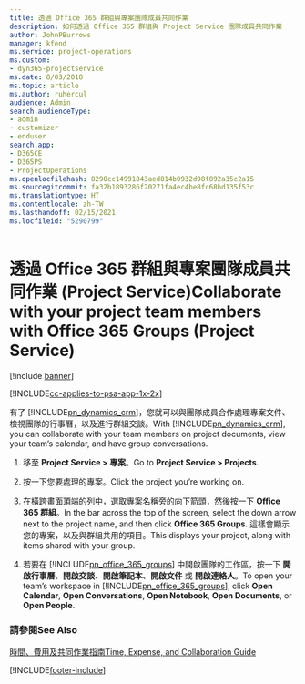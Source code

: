 ```yaml
---
title: 透過 Office 365 群組與專案團隊成員共同作業
description: 如何透過 Office 365 群組與 Project Service 團隊成員共同作業
author: JohnPBurrows
manager: kfend
ms.service: project-operations
ms.custom:
- dyn365-projectservice
ms.date: 8/03/2018
ms.topic: article
ms.author: ruhercul
audience: Admin
search.audienceType:
- admin
- customizer
- enduser
search.app:
- D365CE
- D365PS
- ProjectOperations
ms.openlocfilehash: 8290cc14991843aed814b0932d98f892a35c2a15
ms.sourcegitcommit: fa32b1893286f20271fa4ec4be8fc68bd135f53c
ms.translationtype: HT
ms.contentlocale: zh-TW
ms.lasthandoff: 02/15/2021
ms.locfileid: "5290799"
---
```

# <a name="collaborate-with-your-project-team-members-with-office-365-groups-project-service"></a><span data-ttu-id="b8f7c-103">透過 Office 365 群組與專案團隊成員共同作業 (Project Service)</span><span class="sxs-lookup"><span data-stu-id="b8f7c-103">Collaborate with your project team members with Office 365 Groups (Project Service)</span></span>

[!include [banner](../includes/psa-now-project-operations.md)]

[!INCLUDE[cc-applies-to-psa-app-1x-2x](../includes/cc-applies-to-psa-app-1x-2x.md)]

<span data-ttu-id="b8f7c-104">有了 [!INCLUDE[pn_dynamics_crm](../includes/pn-dynamics-crm.md)]，您就可以與團隊成員合作處理專案文件、檢視團隊的行事曆，以及進行群組交談。</span><span class="sxs-lookup"><span data-stu-id="b8f7c-104">With [!INCLUDE[pn_dynamics_crm](../includes/pn-dynamics-crm.md)], you can collaborate with your team members on project documents, view your team’s calendar, and have group conversations.</span></span>  
  
1. <span data-ttu-id="b8f7c-105">移至 **Project Service > 專案**。</span><span class="sxs-lookup"><span data-stu-id="b8f7c-105">Go to **Project Service > Projects**.</span></span>  
  
2. <span data-ttu-id="b8f7c-106">按一下您要處理的專案。</span><span class="sxs-lookup"><span data-stu-id="b8f7c-106">Click the project you’re working on.</span></span>  
  
3. <span data-ttu-id="b8f7c-107">在橫跨畫面頂端的列中，選取專案名稱旁的向下箭頭，然後按一下 **Office 365 群組**。</span><span class="sxs-lookup"><span data-stu-id="b8f7c-107">In the bar across the top of the screen, select the down arrow next to the project name, and then click **Office 365 Groups**.</span></span> <span data-ttu-id="b8f7c-108">這樣會顯示您的專案，以及與群組共用的項目。</span><span class="sxs-lookup"><span data-stu-id="b8f7c-108">This displays your project, along with items shared with your group.</span></span>  
  
4. <span data-ttu-id="b8f7c-109">若要在 [!INCLUDE[pn_office_365_groups](../includes/pn-office-365-groups.md)] 中開啟團隊的工作區，按一下 **開啟行事曆**、**開啟交談**、**開啟筆記本**、**開啟文件** 或 **開啟連絡人**。</span><span class="sxs-lookup"><span data-stu-id="b8f7c-109">To open your team’s workspace in [!INCLUDE[pn_office_365_groups](../includes/pn-office-365-groups.md)], click **Open Calendar**, **Open Conversations**, **Open Notebook**, **Open Documents**, or **Open People**.</span></span>  
  
### <a name="see-also"></a><span data-ttu-id="b8f7c-110">請參閱</span><span class="sxs-lookup"><span data-stu-id="b8f7c-110">See Also</span></span>  
 [<span data-ttu-id="b8f7c-111">時間、費用及共同作業指南</span><span class="sxs-lookup"><span data-stu-id="b8f7c-111">Time, Expense, and Collaboration Guide</span></span>](../psa/time-expense-collaboration-guide.md)


[!INCLUDE[footer-include](../includes/footer-banner.md)]